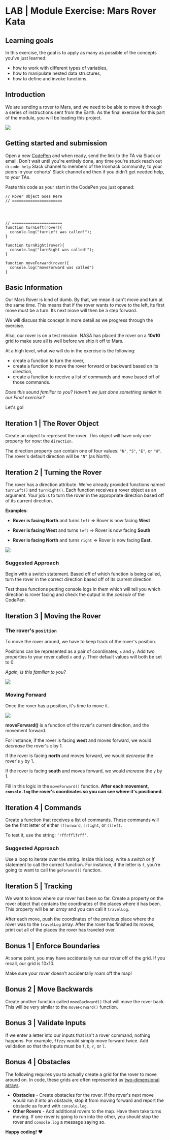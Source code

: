 # LAB | Module Exercise: Mars Rover Kata

## Learning goals

In this exercise, the goal is to apply as many as possible of the concepts you've just learned:

-   how to work with different types of variables,
-   how to manipulate nested data structures,
-   how to define and invoke functions.

## Introduction

We are sending a rover to Mars, and we need to be able to move it through a series of instructions sent from the Earth. As the final exercise for this part of the module, you will be leading this project.

![](http://i.imgur.com/yeDBBab.jpg)

## Getting started and submission

Open a new  [CodePen](https://codepen.io/pen/)  and when ready, send the link to the TA via Slack or email. Don't wait until you're entirely done, any time you're stuck reach out in  `code-help`  Slack channel to members of the Ironhack community, to your peers in your cohorts' Slack channel and then if you didn't get needed help, to your TAs.

Paste this code as your start in the CodePen you just opened:

```
// Rover Object Goes Here
// ======================




// ======================
function turnLeft(rover){
  console.log("turnLeft was called!");
}

function turnRight(rover){
  console.log("turnRight was called!");
}

function moveForward(rover){
  console.log("moveForward was called")
}
```

## Basic Information

Our Mars Rover is kind of dumb. By that, we mean it can't move and turn at the same time. This means that if the rover wants to move to the left, its first move must be a turn. Its next move will then be a step forward.

We will discuss this concept in more detail as we progress through the exercise.

Also, our rover is on a test mission. NASA has placed the rover on a  **10x10**  grid to make sure all is well before we ship it off to Mars.

At a high level, what we will do in the exercise is the following:

-   create a function to turn the rover,
-   create a function to move the rover forward or backward based on its direction,
-   create a function to receive a list of commands and move based off of those commands.

_Does this sound familiar to you? Haven't we just done something similar in our Final exercise?_

Let's go!

## Iteration 1 | The Rover Object

Create an object to represent the rover. This object will have only one property for now: the  `direction`.

The direction property can contain one of four values:  `"N"`,  `"S"`,  `"E"`, or  `"W"`. The rover's default direction will be  `"N"`  (as North).

## Iteration 2 | Turning the Rover

The rover has a direction attribute. We've already provided functions named  `turnLeft()`  and  `turnRight()`. Each function receives a rover object as an argument. Your job is to turn the rover in the appropriate direction based off of its current direction.

**Examples**:

-   **Rover is facing North**  and turns  `left`  => Rover is now facing  **West**
    
-   **Rover is facing West**  and turns  `left`  => Rover is now facing  **South**
    
-   **Rover is facing North**  and turns  `right`  => Rover is now facing  **East**.
    

![](https://s3-eu-west-1.amazonaws.com/ih-materials/uploads/upload_831b479d70c0865ef6afd6b8042cbb99.gif)

### Suggested Approach

Begin with a switch statement. Based off of which function is being called, turn the rover in the correct direction based off of its current direction.

Test these functions putting console logs in them which will tell you which direction is rover facing and check the output in the  _console_  of the CodePen.

## Iteration 3 | Moving the Rover

### The rover's  `position`

To move the rover around, we have to keep track of the rover's position.

Positions can be represented as a pair of coordinates,  `x`  and  `y`. Add two properties to your rover called  `x`  and  `y`. Their default values will both be set to 0.

_Again, is this familiar to you?_

![](https://s3-eu-west-1.amazonaws.com/ih-materials/uploads/upload_91a247c191d18c2d91f03261bf18611f.png)

### Moving Forward

Once the rover has a position, it's time to move it.

![](https://s3-eu-west-1.amazonaws.com/ih-materials/uploads/upload_596bde4c6f92c60447ea2e1644da168e.gif)

**moveForward()**  is a function of the rover's current direction, and the movement forward.

For instance, if the rover is facing  **west**  and moves forward, we would  _decrease_  the rover's  `x`  by 1.

If the rover is facing  **north**  and moves forward, we would  _decrease_  the rover's  `y`  by 1.

If the rover is facing  **south**  and moves forward, we would  _increase_  the  `y`  by 1.

Fill in this logic in the  `moveForward()`  function.  **After each movement,  `console.log`  the rover's coordinates so you can see where it's positioned.**

## Iteration 4 | Commands

Create a function that receives a list of commands. These commands will be the first letter of either  `(f)orward`,  `(r)ight`, or  `(l)eft`.

To test it, use the string:  `‘rffrfflfrff’`.

### Suggested Approach

Use a loop to iterate over the string. Inside this loop, write a  _switch_  or  _if_  statement to call the correct function. For instance, if the letter is  `f`, you're going to want to call the  `goForward()`  function.

## Iteration 5 | Tracking

We want to know where our rover has been so far. Create a property on the rover object that contains the coordinates of the places where it has been. This property will be an  _array_  and you can call it  `travelLog`.

After each move, push the coordinates of the previous place where the rover was to the  `travelLog`  array. After the rover has finished its moves, print out all of the places the rover has traveled over.

## Bonus 1 | Enforce Boundaries

At some point, you may have accidentally run our rover off of the grid. If you recall, our grid is 10x10.

Make sure your rover doesn't accidentally roam off the map!

## Bonus 2 | Move Backwards

Create another function called  `moveBackward()`  that will move the rover back. This will be very similar to the  `moveForward()`  function.

## Bonus 3 | Validate Inputs

If we enter a letter into our inputs that isn't a rover command, nothing happens. For example,  `ffzzy`  would simply move forward twice. Add validation so that the inputs must be  `f`,  `b`,  `r`, or  `l`.

## Bonus 4 | Obstacles

The following requires you to actually create a grid for the rover to move around on. In code, these grids are often represented as  [two-dimensional arrays](https://developer.mozilla.org/en-US/docs/Web/JavaScript/Reference/Global_Objects/Array#Creating_a_two-dimensional_array).

-   **Obstacles**  - Create obstacles for the rover. If the rover's next move would run it into an obstacle, stop it from moving forward and report the obstacle as found with  `console.log`.
-   **Other Rovers**  - Add additional rovers to the map. Have them take turns moving. If one rover is going to run into the other, you should stop the rover and  `console.log`  a message saying so.

**Happy coding!**  ❤️
